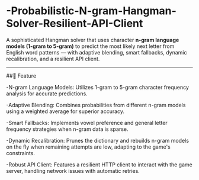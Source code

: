 # -Probabilistic-N-gram-Hangman-Solver-Resilient-API-Client
A sophisticated Hangman solver that uses character **n-gram language models (1-gram to 5-gram)** to predict the most likely next letter from English word patterns — with adaptive blending, smart fallbacks, dynamic recalibration, and a resilient API client.

---

##🚀 Feature

-N-gram Language Models: Utilizes 1-gram to 5-gram character frequency   analysis for accurate predictions.

-Adaptive Blending: Combines probabilities from different n-gram models using a weighted average for superior accuracy.

-Smart Fallbacks: Implements vowel preference and general letter frequency strategies when n-gram data is sparse.

-Dynamic Recalibration: Prunes the dictionary and rebuilds n-gram models on the fly when remaining attempts are low, adapting to the game's constraints.

-Robust API Client: Features a resilient HTTP client to interact with the game server, handling network issues with automatic retries.
